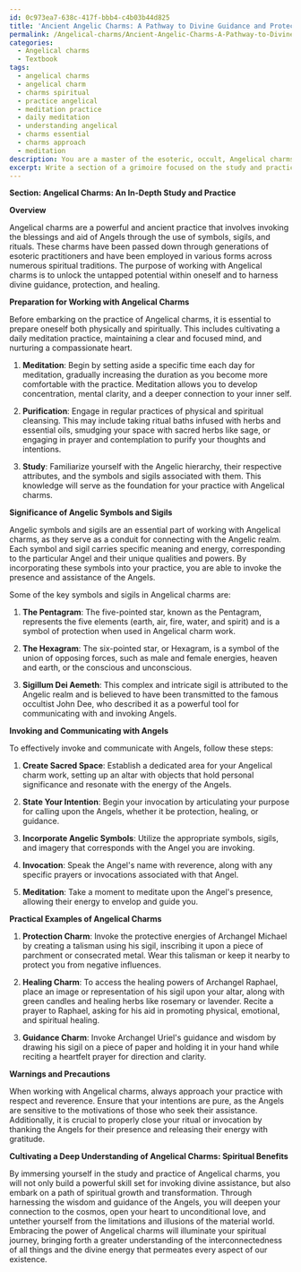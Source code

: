 ```yaml
---
id: 0c973ea7-638c-417f-bbb4-c4b03b44d825
title: 'Ancient Angelic Charms: A Pathway to Divine Guidance and Protection'
permalink: /Angelical-charms/Ancient-Angelic-Charms-A-Pathway-to-Divine-Guidance-and-Protection/
categories:
  - Angelical charms
  - Textbook
tags:
  - angelical charms
  - angelical charm
  - charms spiritual
  - practice angelical
  - meditation practice
  - daily meditation
  - understanding angelical
  - charms essential
  - charms approach
  - meditation
description: You are a master of the esoteric, occult, Angelical charms and education, you have written many textbooks on the subject in ways that provide students with rich and deep understanding of the subject. You are being asked to write textbook-like sections on a topic and you do it with full context, explainability, and reliability in accuracy to the true facts of the topic at hand, in a textbook style that a student would easily be able to learn from, in a rich, engaging, and contextual way. Always include relevant context (such as formulas and history), related concepts, and in a way that someone can gain deep insights from.
excerpt: Write a section of a grimoire focused on the study and practice of Angelical charms. Include an overview of the subject, instructions on how to effectively prepare oneself for working with these charms, details on the significance of various Angelic symbols and sigils, and guidance on how to properly invoke and communicate with Angels. Provide practical examples of charms for protection, healing, and guidance, as well as any relevant warnings or precautions that practitioners should be aware of. Conclude with insights on how cultivating a deep understanding of Angelical charms can benefit an individual's spiritual journey.
---
```

**Section: Angelical Charms: An In-Depth Study and Practice**

**Overview**

Angelical charms are a powerful and ancient practice that involves invoking the blessings and aid of Angels through the use of symbols, sigils, and rituals. These charms have been passed down through generations of esoteric practitioners and have been employed in various forms across numerous spiritual traditions. The purpose of working with Angelical charms is to unlock the untapped potential within oneself and to harness divine guidance, protection, and healing.

**Preparation for Working with Angelical Charms**

Before embarking on the practice of Angelical charms, it is essential to prepare oneself both physically and spiritually. This includes cultivating a daily meditation practice, maintaining a clear and focused mind, and nurturing a compassionate heart.

1. **Meditation**: Begin by setting aside a specific time each day for meditation, gradually increasing the duration as you become more comfortable with the practice. Meditation allows you to develop concentration, mental clarity, and a deeper connection to your inner self.

2. **Purification**: Engage in regular practices of physical and spiritual cleansing. This may include taking ritual baths infused with herbs and essential oils, smudging your space with sacred herbs like sage, or engaging in prayer and contemplation to purify your thoughts and intentions.

3. **Study**: Familiarize yourself with the Angelic hierarchy, their respective attributes, and the symbols and sigils associated with them. This knowledge will serve as the foundation for your practice with Angelical charms.

**Significance of Angelic Symbols and Sigils**

Angelic symbols and sigils are an essential part of working with Angelical charms, as they serve as a conduit for connecting with the Angelic realm. Each symbol and sigil carries specific meaning and energy, corresponding to the particular Angel and their unique qualities and powers. By incorporating these symbols into your practice, you are able to invoke the presence and assistance of the Angels.

Some of the key symbols and sigils in Angelical charms are:

1. **The Pentagram**: The five-pointed star, known as the Pentagram, represents the five elements (earth, air, fire, water, and spirit) and is a symbol of protection when used in Angelical charm work.

2. **The Hexagram**: The six-pointed star, or Hexagram, is a symbol of the union of opposing forces, such as male and female energies, heaven and earth, or the conscious and unconscious.

3. **Sigillum Dei Aemeth**: This complex and intricate sigil is attributed to the Angelic realm and is believed to have been transmitted to the famous occultist John Dee, who described it as a powerful tool for communicating with and invoking Angels.

**Invoking and Communicating with Angels**

To effectively invoke and communicate with Angels, follow these steps:

1. **Create Sacred Space**: Establish a dedicated area for your Angelical charm work, setting up an altar with objects that hold personal significance and resonate with the energy of the Angels.

2. **State Your Intention**: Begin your invocation by articulating your purpose for calling upon the Angels, whether it be protection, healing, or guidance.

3. **Incorporate Angelic Symbols**: Utilize the appropriate symbols, sigils, and imagery that corresponds with the Angel you are invoking.

4. **Invocation**: Speak the Angel's name with reverence, along with any specific prayers or invocations associated with that Angel.

5. **Meditation**: Take a moment to meditate upon the Angel's presence, allowing their energy to envelop and guide you.

**Practical Examples of Angelical Charms**

1. **Protection Charm**: Invoke the protective energies of Archangel Michael by creating a talisman using his sigil, inscribing it upon a piece of parchment or consecrated metal. Wear this talisman or keep it nearby to protect you from negative influences.

2. **Healing Charm**: To access the healing powers of Archangel Raphael, place an image or representation of his sigil upon your altar, along with green candles and healing herbs like rosemary or lavender. Recite a prayer to Raphael, asking for his aid in promoting physical, emotional, and spiritual healing.

3. **Guidance Charm**: Invoke Archangel Uriel's guidance and wisdom by drawing his sigil on a piece of paper and holding it in your hand while reciting a heartfelt prayer for direction and clarity.

**Warnings and Precautions**

When working with Angelical charms, always approach your practice with respect and reverence. Ensure that your intentions are pure, as the Angels are sensitive to the motivations of those who seek their assistance. Additionally, it is crucial to properly close your ritual or invocation by thanking the Angels for their presence and releasing their energy with gratitude.

**Cultivating a Deep Understanding of Angelical Charms: Spiritual Benefits**

By immersing yourself in the study and practice of Angelical charms, you will not only build a powerful skill set for invoking divine assistance, but also embark on a path of spiritual growth and transformation. Through harnessing the wisdom and guidance of the Angels, you will deepen your connection to the cosmos, open your heart to unconditional love, and untether yourself from the limitations and illusions of the material world. Embracing the power of Angelical charms will illuminate your spiritual journey, bringing forth a greater understanding of the interconnectedness of all things and the divine energy that permeates every aspect of our existence.
